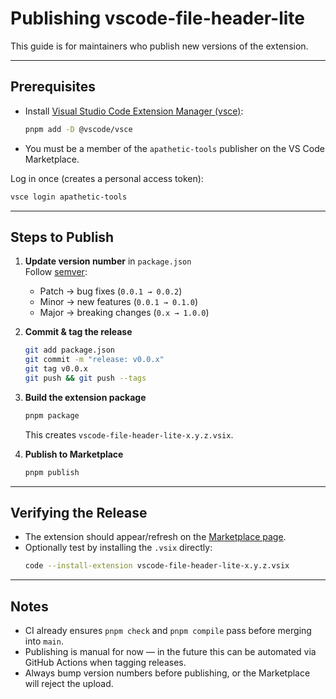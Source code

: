 # <!-- PUBLISH.md -->
# Publishing vscode-file-header-lite

This guide is for maintainers who publish new versions of the extension.

---

## Prerequisites

- Install [Visual Studio Code Extension Manager (vsce)](https://code.visualstudio.com/api/working-with-extensions/publishing-extension):
  ```sh
  pnpm add -D @vscode/vsce
  ```
- You must be a member of the `apathetic-tools` publisher on the VS Code Marketplace.

Log in once (creates a personal access token):
```sh
vsce login apathetic-tools
```

---

## Steps to Publish

1. **Update version number** in `package.json`  
   Follow [semver](https://semver.org/):  
   - Patch → bug fixes (`0.0.1 → 0.0.2`)  
   - Minor → new features (`0.0.1 → 0.1.0`)  
   - Major → breaking changes (`0.x → 1.0.0`)

2. **Commit & tag the release**  
   ```sh
   git add package.json
   git commit -m "release: v0.0.x"
   git tag v0.0.x
   git push && git push --tags
   ```

3. **Build the extension package**  
   ```sh
   pnpm package
   ```
   This creates `vscode-file-header-lite-x.y.z.vsix`.

4. **Publish to Marketplace**  
   ```sh
   pnpm publish
   ```

---

## Verifying the Release

- The extension should appear/refresh on the [Marketplace page](https://marketplace.visualstudio.com/manage).
- Optionally test by installing the `.vsix` directly:
  ```sh
  code --install-extension vscode-file-header-lite-x.y.z.vsix
  ```

---

## Notes

- CI already ensures `pnpm check` and `pnpm compile` pass before merging into `main`.
- Publishing is manual for now — in the future this can be automated via GitHub Actions when tagging releases.
- Always bump version numbers before publishing, or the Marketplace will reject the upload.
